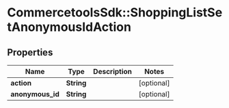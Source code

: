 # CommercetoolsSdk::ShoppingListSetAnonymousIdAction

## Properties
Name | Type | Description | Notes
------------ | ------------- | ------------- | -------------
**action** | **String** |  | [optional] 
**anonymous_id** | **String** |  | [optional] 

